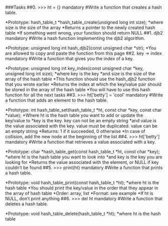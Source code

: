 ###Tasks
##0. >>> ht = {}
mandatory
#Write a function that creates a hash table.

  *Prototype: hash_table_t *hash_table_create(unsigned long int size);
  *where size is the size of the array
  *Returns a pointer to the newly created hash table
  *If something went wrong, your function should return NULL
##1. djb2
mandatory
#Write a hash function implementing the djb2 algorithm.

  *Prototype: unsigned long int hash_djb2(const unsigned char *str);
  *You are allowed to copy and paste the function from this page
##2. key -> index
mandatory
#Write a function that gives you the index of a key.

  *Prototype: unsigned long int key_index(const unsigned char *key, unsigned long int size);
  *where key is the key
  *and size is the size of the array of the hash table
  *This function should use the hash_djb2 function that you wrote earlier
  *Returns the index at which the key/value pair should be stored in the array of the hash table
  *You will have to use this hash function for all the next tasks
##3. >>> ht['betty'] = 'cool'
mandatory
#Write a function that adds an element to the hash table.

  *Prototype: int hash_table_set(hash_table_t *ht, const char *key, const char *value);
  *Where ht is the hash table you want to add or update the key/value to
  *key is the key. key can not be an empty string
  *and value is the value associated with the key. value must be duplicated. value can be an empty string
  *Returns: 1 if it succeeded, 0 otherwise
  *In case of collision, add the new node at the beginning of the list
##4. >>> ht['betty']
mandatory
#Write a function that retrieves a value associated with a key.

  *Prototype: char *hash_table_get(const hash_table_t *ht, const char *key);
  *where ht is the hash table you want to look into
  *and key is the key you are looking for
  *Returns the value associated with the element, or NULL if key couldn’t be found
##5. >>> print(ht)
mandatory
#Write a function that prints a hash table.

  *Prototype: void hash_table_print(const hash_table_t *ht);
  *where ht is the hash table
  *You should print the key/value in the order that they appear in the array of hash table
  *Order: array, list
  *Format: see example
  *If ht is NULL, don’t print anything
##6. >>> del ht
mandatory
#Write a function that deletes a hash table.

  *Prototype: void hash_table_delete(hash_table_t *ht);
  *where ht is the hash table

